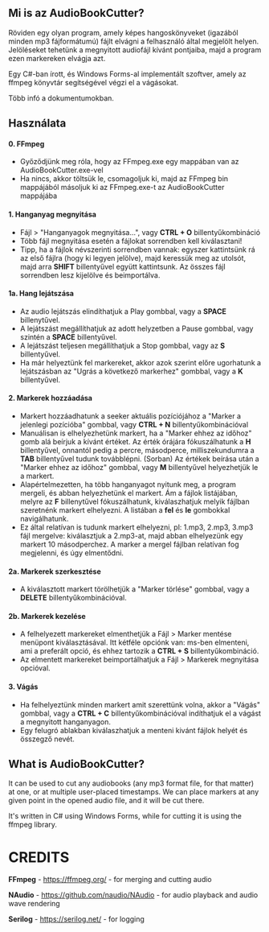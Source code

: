 ## Mi is az AudioBookCutter?
Röviden egy olyan program, amely képes hangoskönyveket (igazából minden mp3 fájformátumú) fájlt elvágni a felhasználó által megjelölt helyen. Jelöléseket tehetünk a megnyitott audiofájl kívánt pontjaiba, majd a program ezen markereken elvágja azt.

Egy C#-ban írott, és Windows Forms-al implementált szoftver, amely az ffmpeg könyvtár segítségével végzi el a vágásokat.

Több infó a dokumentumokban.

## Használata
#### 0. FFmpeg
- Győződjünk meg róla, hogy az FFmpeg.exe egy mappában van az AudioBookCutter.exe-vel
- Ha nincs, akkor töltsük le, csomagoljuk ki, majd az FFmpeg bin mappájából másoljuk ki az FFmpeg.exe-t az AudioBookCutter mappájába

#### 1. Hanganyag megnyitása
- Fájl > "Hanganyagok megnyitása...", vagy **CTRL + O** billentyűkombináció
- Több fájl megnyitása esetén a fájlokat sorrendben kell kiválasztani!
- Tipp, ha a fájlok névszerinti sorrendben vannak: egyszer kattintsünk rá az első fájlra (hogy ki legyen jelölve), majd keressük meg az utolsót, majd arra **SHIFT** billentyűvel együtt kattintsunk. Az összes fájl sorrendben lesz kijelölve és beimportálva.

#### 1a. Hang lejátszása
- Az audio lejátszás elindíthatjuk a Play gombbal, vagy a **SPACE** billenytűvel.
- A lejátszást megállíthatjuk az adott helyzetben a Pause gombbal, vagy szintén a **SPACE** billentyűvel.
- A lejátszást teljesen megállíthatjuk a Stop gombbal, vagy az **S** billentyűvel.
- Ha már helyeztünk fel markereket, akkor azok szerint előre ugorhatunk a lejátszásban az "Ugrás a következő markerhez" gombbal, vagy a **K** billentyűvel.

#### 2. Markerek hozzáadása
- Markert hozzáadhatunk a seeker aktuális pozíciójához a "Marker a jelenlegi pozícióba" gombbal, vagy **CTRL + N** billentyűkombinációval
- Manuálisan is elhelyezhetünk markert, ha a "Marker ehhez az időhoz" gomb alá beírjuk a kívánt értéket. Az érték órájára fókuszálhatunk a **H** billentyűvel, onnantól pedig a percre, másodperce, milliszekundumra a **TAB** billentyűvel tudunk továbblépni. (Sorban) Az értékek beírása után a "Marker ehhez az időhoz" gombbal, vagy **M** billentyűvel helyezhetjük le a markert.
- Alapértelmezetten, ha több hanganyagot nyitunk meg, a program mergeli, és abban helyezhetünk el markert. Ám a fájlok listájában, melyre az **F** billenytűvel fókuszálhatunk, kiválaszhatjuk melyik fájlban szeretnénk markert elhelyezni. A listában a **fel** és **le** gombokkal navigálhatunk.
- Ez által relatívan is tudunk markert elhelyezni, pl: 1.mp3, 2.mp3, 3.mp3 fájl mergelve: kiválasztjuk a 2.mp3-at, majd abban elhelyezünk egy markert 10 másodperchez. A marker a mergel fájlban relatívan fog megjelenni, és úgy elmentődni.

#### 2a. Markerek szerkesztése
- A kiválasztott markert törölhetjük a "Marker törlése" gombbal, vagy a **DELETE** billentyűkombinációval.

#### 2b. Markerek kezelése
- A felhelyezett markereket elmenthetjük a Fájl > Marker mentése menüpont kiválasztásával. Itt kétféle opciónk van: ms-ben elmenteni, ami a preferált opció, és ehhez tartozik a **CTRL + S** billentyűkombináció.
- Az elmentett markereket beimportálhatjuk a Fájl > Markerek megnyitása opcióval.

#### 3. Vágás
- Ha felhelyeztünk minden markert amit szerettünk volna, akkor a "Vágás" gombbal, vagy a **CTRL + C** billentyűkombinációval indíthatjuk el a vágást a megnyitott hanganyagon.
- Egy felugró ablakban kiválaszhatjuk a menteni kivánt fájlok helyét és összegző nevét.

## What is AudioBookCutter?
It can be used to cut any audiobooks (any mp3 format file, for that matter) at one, or at multiple user-placed timestamps. We can place markers at any given point in the opened audio file, and it will be cut there.

It's written in C# using Windows Forms, while for cutting it is using the ffmpeg library.

# CREDITS
**FFmpeg** - https://ffmpeg.org/ - for merging and cutting audio

**NAudio** - https://github.com/naudio/NAudio - for audio playback and audio wave rendering

**Serilog** - https://serilog.net/ - for logging